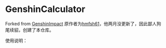 # GenshinCalculator
Forked from [GenshinImpact](https://gitee.com/hmfsh61/genshin-impact)
原作者为[hmfsh61](https://gitee.com/hmfsh61)，他两月没更新了，因此鄙人狗尾续貂，创建了本仓库。

使用说明：
